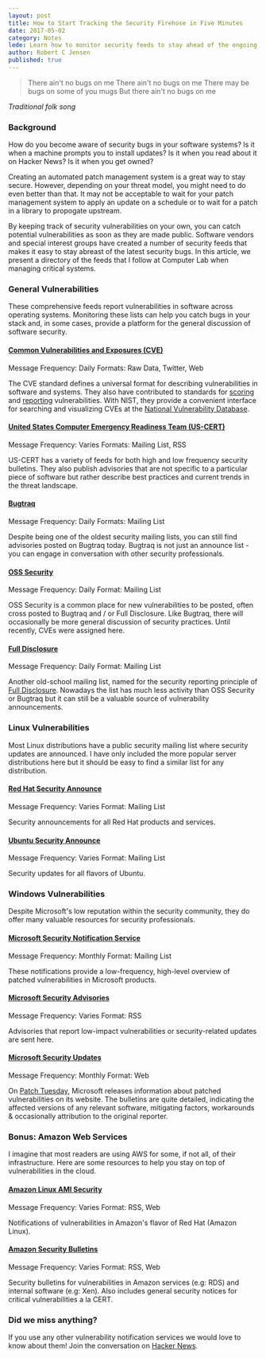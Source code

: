 ```yaml
---
layout: post
title: How to Start Tracking the Security Firehose in Five Minutes
date: 2017-05-02
category: Notes
lede: Learn how to monitor security feeds to stay ahead of the ongoing threats to your infrastructure.
author: Robert C Jensen
published: true
---
```


> There ain't no bugs on me
> There ain't no bugs on me
> There may be bugs on some of you mugs
> But there ain't no bugs on me

*Traditional folk song*

### Background

How do you become aware of security bugs in your software systems? Is it when
a machine prompts you to install updates? Is it when you read about it on
Hacker News? Is it when you get owned?

Creating an automated patch management system is a great way to stay secure.
However, depending on your threat model, you might need to do even better than
that. It may not be acceptable to wait for your patch management system to apply
an update on a schedule or to wait for a patch in a library to propogate upstream.

By keeping track of security vulnerabilities on your own, you can catch potential
vulnerabilities as soon as they are made public. Software vendors and special
interest groups have created a number of security feeds that makes it easy to stay
abreast of the latest security bugs. In this article, we present a directory of
the feeds that I follow at Computer Lab when managing critical systems.

### General Vulnerabilities

These comprehensive feeds report vulnerabilities in software across operating systems.
Monitoring these lists can help you catch bugs in your stack and, in some cases,
provide a platform for the general discussion of software security.

#### [Common Vulnerabilities and Exposures (CVE)](https://cve.mitre.org/cve/)

Message Frequency: Daily
Formats: Raw Data, Twitter, Web

The CVE standard defines a universal format for describing vulnerabilities in
software and systems. They also have contributed to standards for
[scoring](https://www.first.org/cvss) and [reporting](http://www.icasi.org/cvrf)
vulnerabilities. With NIST, they provide a convenient interface for searching
and visualizing CVEs at the [National Vulnerability Database](https://nvd.nist.gov/).

#### [United States Computer Emergency Readiness Team (US-CERT)](https://www.us-cert.gov/mailing-lists-and-feeds)

Message Frequency: Varies
Formats: Mailing List, RSS

US-CERT has a variety of feeds for both high and low frequency security bulletins.
They also publish advisories that are not specific to a particular piece
of software but rather describe best practices and current trends in the threat
landscape.

#### [Bugtraq](http://www.securityfocus.com/archive/1/description#0.3.1)

Message Frequency: Daily
Formats: Mailing List

Despite being one of the oldest security mailing lists, you can still find
advisories posted on Bugtraq today. Bugtraq is not just an announce list - you
can engage in conversation with other security professionals.

#### [OSS Security](http://www.openwall.com/lists/oss-security/)

Message Frequency: Daily
Format: Mailing List

OSS Security is a common place for new vulnerabilities to be posted, often
cross posted to Bugtraq and / or Full Disclosure. Like Bugtraq, there will
occasionally be more general discussion of security practices. Until recently,
CVEs were assigned here.

#### [Full Disclosure](https://nmap.org/mailman/listinfo/fulldisclosure)

Message Frequency: Daily
Format: Mailing List

Another old-school mailing list, named for the security reporting principle of
[Full Disclosure](https://en.wikipedia.org/wiki/Full_disclosure_(computer_security)).
Nowadays the list has much less activity than OSS Security or Bugtraq but it can
still be a valuable source of vulnerability announcements.

### Linux Vulnerabilities

Most Linux distributions have a public security mailing list where security
updates are announced. I have only included the more popular server distributions
here but it should be easy to find a similar list for any distribution.

#### [Red Hat Security Announce](https://www.redhat.com/mailman/listinfo/rhsa-announce)

Message Frequency: Varies
Format: Mailing List

Security announcements for all Red Hat products and services.

#### [Ubuntu Security Announce](https://lists.ubuntu.com/mailman/listinfo/ubuntu-security-announce)

Message Frequency: Varies
Format: Mailing List

Security updates for all flavors of Ubuntu.

### Windows Vulnerabilities

Despite Microsoft's low reputation within the security community, they do offer
many valuable resources for security professionals.

#### [Microsoft Security Notification Service](https://technet.microsoft.com/en-us/security/dd252948.aspx)

Message Frequency: Monthly
Format: Mailing List

These notifications provide a low-frequency, high-level overview of patched vulnerabilities
in Microsoft products.

#### [Microsoft Security Advisories](https://technet.microsoft.com/en-us/security/dd252948.aspx)

Message Frequency: Varies
Format: RSS

Advisories that report low-impact vulnerabilities or security-related updates
are sent here.

#### [Microsoft Security Updates](https://technet.microsoft.com/en-us/security/bulletins.aspx)

Message Frequency: Monthly
Format: Web

On [Patch Tuesday](https://en.wikipedia.org/wiki/Patch_Tuesday), Microsoft releases
information about patched vulnerabilities on its website. The bulletins are quite
detailed, indicating the affected versions of any relevant software, mitigating
factors, workarounds & occasionally attribution to the original reporter.

### Bonus: Amazon Web Services

I imagine that most readers are using AWS for some, if not all, of their infrastructure.
Here are some resources to help you stay on top of vulnerabilities in the cloud.

#### [Amazon Linux AMI Security](https://alas.aws.amazon.com/)

Message Frequency: Varies
Format: RSS, Web

Notifications of vulnerabilities in Amazon's flavor of Red Hat (Amazon Linux).

#### [Amazon Security Bulletins](https://aws.amazon.com/security/security-bulletins/)

Message Frequency: Varies
Format: RSS, Web

Security bulletins for vulnerabilities in Amazon services (e.g: RDS) and
internal software (e.g: Xen). Also includes general security notices for critical
vulnerabilities a la CERT.

### Did we miss anything?

If you use any other vulnerability notification services we would love to know
about them! Join the conversation on [Hacker News]().
